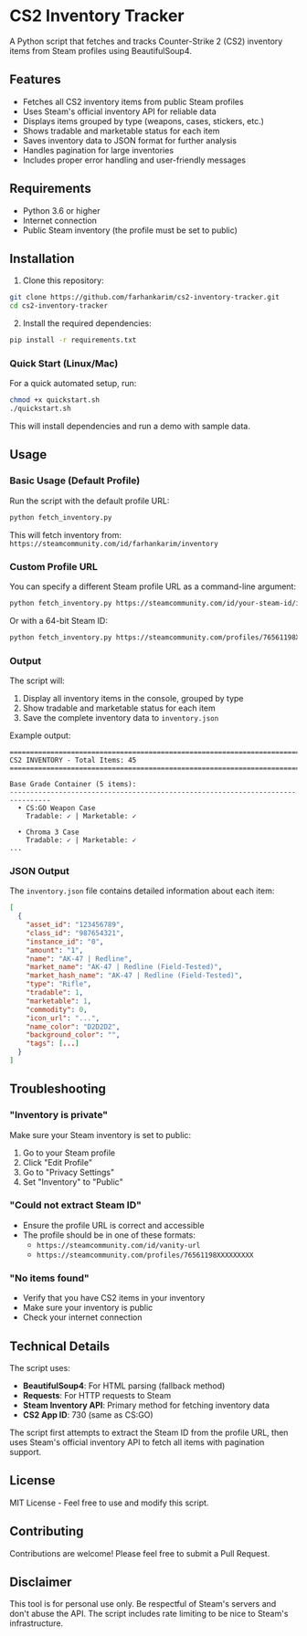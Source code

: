 # CS2 Inventory Tracker

A Python script that fetches and tracks Counter-Strike 2 (CS2) inventory items from Steam profiles using BeautifulSoup4.

## Features

- Fetches all CS2 inventory items from public Steam profiles
- Uses Steam's official inventory API for reliable data
- Displays items grouped by type (weapons, cases, stickers, etc.)
- Shows tradable and marketable status for each item
- Saves inventory data to JSON format for further analysis
- Handles pagination for large inventories
- Includes proper error handling and user-friendly messages

## Requirements

- Python 3.6 or higher
- Internet connection
- Public Steam inventory (the profile must be set to public)

## Installation

1. Clone this repository:
```bash
git clone https://github.com/farhankarim/cs2-inventory-tracker.git
cd cs2-inventory-tracker
```

2. Install the required dependencies:
```bash
pip install -r requirements.txt
```

### Quick Start (Linux/Mac)

For a quick automated setup, run:
```bash
chmod +x quickstart.sh
./quickstart.sh
```

This will install dependencies and run a demo with sample data.

## Usage

### Basic Usage (Default Profile)

Run the script with the default profile URL:
```bash
python fetch_inventory.py
```

This will fetch inventory from: `https://steamcommunity.com/id/farhankarim/inventory`

### Custom Profile URL

You can specify a different Steam profile URL as a command-line argument:
```bash
python fetch_inventory.py https://steamcommunity.com/id/your-steam-id/inventory
```

Or with a 64-bit Steam ID:
```bash
python fetch_inventory.py https://steamcommunity.com/profiles/76561198XXXXXXXXX/inventory
```

### Output

The script will:
1. Display all inventory items in the console, grouped by type
2. Show tradable and marketable status for each item
3. Save the complete inventory data to `inventory.json`

Example output:
```
================================================================================
CS2 INVENTORY - Total Items: 45
================================================================================

Base Grade Container (5 items):
--------------------------------------------------------------------------------
  • CS:GO Weapon Case
    Tradable: ✓ | Marketable: ✓

  • Chroma 3 Case
    Tradable: ✓ | Marketable: ✓
...
```

### JSON Output

The `inventory.json` file contains detailed information about each item:
```json
[
  {
    "asset_id": "123456789",
    "class_id": "987654321",
    "instance_id": "0",
    "amount": "1",
    "name": "AK-47 | Redline",
    "market_name": "AK-47 | Redline (Field-Tested)",
    "market_hash_name": "AK-47 | Redline (Field-Tested)",
    "type": "Rifle",
    "tradable": 1,
    "marketable": 1,
    "commodity": 0,
    "icon_url": "...",
    "name_color": "D2D2D2",
    "background_color": "",
    "tags": [...]
  }
]
```

## Troubleshooting

### "Inventory is private"
Make sure your Steam inventory is set to public:
1. Go to your Steam profile
2. Click "Edit Profile"
3. Go to "Privacy Settings"
4. Set "Inventory" to "Public"

### "Could not extract Steam ID"
- Ensure the profile URL is correct and accessible
- The profile should be in one of these formats:
  - `https://steamcommunity.com/id/vanity-url`
  - `https://steamcommunity.com/profiles/76561198XXXXXXXXX`

### "No items found"
- Verify that you have CS2 items in your inventory
- Make sure your inventory is public
- Check your internet connection

## Technical Details

The script uses:
- **BeautifulSoup4**: For HTML parsing (fallback method)
- **Requests**: For HTTP requests to Steam
- **Steam Inventory API**: Primary method for fetching inventory data
- **CS2 App ID**: 730 (same as CS:GO)

The script first attempts to extract the Steam ID from the profile URL, then uses Steam's official inventory API to fetch all items with pagination support.

## License

MIT License - Feel free to use and modify this script.

## Contributing

Contributions are welcome! Please feel free to submit a Pull Request.

## Disclaimer

This tool is for personal use only. Be respectful of Steam's servers and don't abuse the API. The script includes rate limiting to be nice to Steam's infrastructure.
